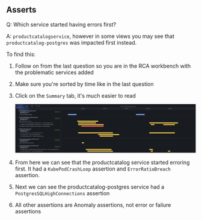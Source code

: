 ## Asserts
Q: Which service started having errors first? 

A: `productcatalogservice`, however in some views you may see that `productcatalog-postgres` was impacted first instead.

To find this:

1. Follow on from the last question so you are in the RCA workbench with the problematic services added
1. Make sure you're sorted by time like in the last question
1. Click on the `Summary` tab, it's much easier to read

    ![allentities](/images/breakout_2/1.6-asserts.png)
    
1. From here we can see that the productcatalog service started erroring first. It had a `KubePodCrashLoop` assertion and `ErrorRatioBreach` assertion.
1. Next we can see the productcatalog-postgres service had a `PostgresSQLHighConnections` assertion
1. All other assertions are Anomaly assertions, not error or failure assertions
